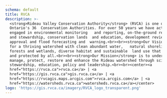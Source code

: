 ```yaml
---
schema: default
title: RVCA
description: >-
  <strong>Rideau Valley Conservation Authority</strong> (RVCA) is one of
  Ontario's 36  Conservation Authorities. For over 50 years we have actively
  engaged in environmental monitoring   and reporting, on-the-ground restoration
  and stewardship, conservation lands  and education, development review and
  approval and flood forecasting and  warning.<br><br><strong>Our Vision</strong> is
  for a thriving watershed with clean abundant water,   natural shorelines, rich
  forests and wetlands, diverse habitat and sustainable  land use that is valued
  and protected by all.<br><br><strong>Our Mission</strong> is to understand, 
  manage, protect, restore and enhance the Rideau watershed through science, 
  stewardship, education, policy and leadership.<br><br><center><a
  href="https://rvca.ca">rvca.ca</a> | <a
  href="https://gis.rvca.ca">gis.rvca.ca</a> | <a
  href="https://rvcagis.maps.arcgis.com">rvca.arcgis.com</a> | <a
  href="https://watersheds.rvca.ca">watersheds.rvca.ca</a></center>
logo: 'https://gis.rvca.ca/imagery/RVCA_logo_transparent.png'
---
```

